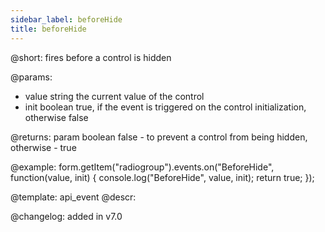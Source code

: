 ```yaml
---
sidebar_label: beforeHide
title: beforeHide
---          
```


@short: fires before a control is hidden
 

@params:
- value     string     the current value of the control
- init      boolean     true, if the event is triggered on the control initialization, otherwise false

@returns:
param   boolean     false - to prevent a control from being hidden, otherwise - true


@example:
form.getItem("radiogroup").events.on("BeforeHide", function(value, init) {
    console.log("BeforeHide", value, init);
    return true;
});


@template: api_event
@descr:

@changelog: added in v7.0
